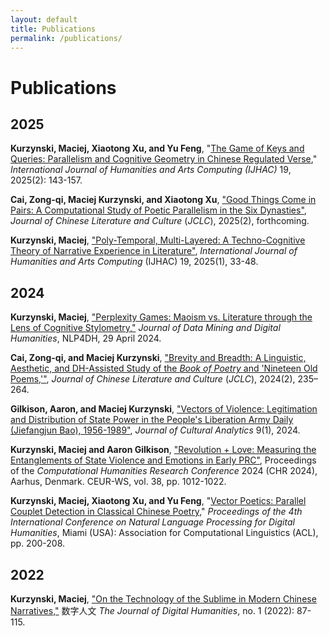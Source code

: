 ```yaml
---
layout: default
title: Publications
permalink: /publications/
---
```


# Publications

## 2025

**Kurzynski, Maciej, Xiaotong Xu, and Yu Feng**, "[The Game of Keys and Queries: Parallelism and Cognitive Geometry in Chinese Regulated Verse](https://www.euppublishing.com/doi/abs/10.3366/ijhac.2025.0355)," *International Journal of Humanities and Arts Computing (IJHAC)* 19, 2025(2): 143-157.

**Cai, Zong-qi, Maciej Kurzynski, and Xiaotong Xu**, ["Good Things Come in Pairs: A Computational Study of Poetic Parallelism in the Six Dynasties"](#), *Journal of Chinese Literature and Culture* (*JCLC*), 2025(2), forthcoming.

**Kurzynski, Maciej**, ["Poly-Temporal, Multi-Layered: A Techno-Cognitive Theory of Narrative Experience in Literature"](https://euppublishing.com/doi/full/10.3366/ijhac.2025.0343), *International Journal of Humanities and Arts Computing* (IJHAC) 19, 2025(1), 33-48.

## 2024

**Kurzynski, Maciej**, ["Perplexity Games: Maoism vs. Literature through the Lens of Cognitive Stylometry,"](https://jdmdh.episciences.org/13429) *Journal of Data Mining and Digital Humanities*, NLP4DH, 29 April 2024.

**Cai, Zong-qi, and Maciej Kurzynski**, ["Brevity and Breadth: A Linguistic, Aesthetic, and DH-Assisted Study of the *Book of Poetry* and 'Nineteen Old Poems,'"](https://read.dukeupress.edu/jclc/article-abstract/11/2/235/397123/Brevity-and-Breadth-A-Linguistic-Aesthetic-and-DH?redirectedFrom=fulltext), *Journal of Chinese Literature and Culture* (*JCLC*), 2024(2), 235–264.

**Gilkison, Aaron, and Maciej Kurzynski**, ["Vectors of Violence: Legitimation and Distribution of State Power in the People's Liberation Army Daily (Jiefangjun Bao), 1956-1989"](https://culturalanalytics.org/article/115481-vectors-of-violence-legitimation-and-distribution-of-state-power-in-the-_people-s-liberation-army-daily_-_jiefangjun-bao_-1956-1989), *Journal of Cultural Analytics* 9(1), 2024.

**Kurzynski, Maciej and Aaron Gilkison**, ["Revolution + Love: Measuring the Entanglements of State Violence and Emotions in Early PRC"](https://ceur-ws.org/Vol-3834/paper94.pdf), Proceedings of the *Computational Humanities Research Conference* 2024 (CHR 2024), Aarhus, Denmark. CEUR-WS, vol. 38, pp. 1012-1022.

**Kurzynski, Maciej, Xiaotong Xu, and Yu Feng**, "[Vector Poetics: Parallel Couplet Detection in Classical Chinese Poetry](https://aclanthology.org/2024.nlp4dh-1.19/)," *Proceedings of the 4th International Conference on Natural Language Processing for Digital Humanities*, Miami (USA): Association for Computational Linguistics (ACL), pp. 200-208.

## 2022

**Kurzynski, Maciej**, ["On the Technology of the Sublime in Modern Chinese Narratives,"](https://www.dhcn.cn/dhjournal/202201/20434.html) 数字人文 *The Journal of Digital Humanities*, no. 1 (2022): 87-115.

